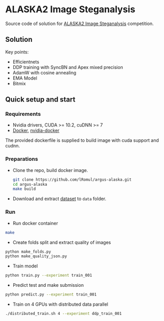 # ALASKA2 Image Steganalysis

Source code of solution for [ALASKA2 Image Steganalysis](https://www.kaggle.com/c/alaska2-image-steganalysis) competition.

## Solution 

Key points: 
* Efficientnets
* DDP training with SyncBN and Apex mixed precision
* AdamW with cosine annealing
* EMA Model
* Bitmix

## Quick setup and start 

### Requirements 

*  Nvidia drivers, CUDA >= 10.2, cuDNN >= 7
*  [Docker](https://www.docker.com/), [nvidia-docker](https://github.com/NVIDIA/nvidia-docker) 

The provided dockerfile is supplied to build image with cuda support and cudnn.


### Preparations 

* Clone the repo, build docker image. 
    ```bash
    git clone https://github.com/lRomul/argus-alaska.git
    cd argus-alaska
    make build
    ```

* Download and extract [dataset](https://www.kaggle.com/c/alaska2-image-steganalysis/data) to `data` folder.

### Run

* Run docker container 
```bash
make
```

* Create folds split and extract quality of images 
```bash
python make_folds.py
python make_quality_json.py
```

* Train model
```bash
python train.py --experiment train_001
```

* Predict test and make submission 
```bash
python predict.py --experiment train_001
```

* Train on 4 GPUs with distributed data parallel 
```bash
./distributed_train.sh 4 --experiment ddp_train_001
```
